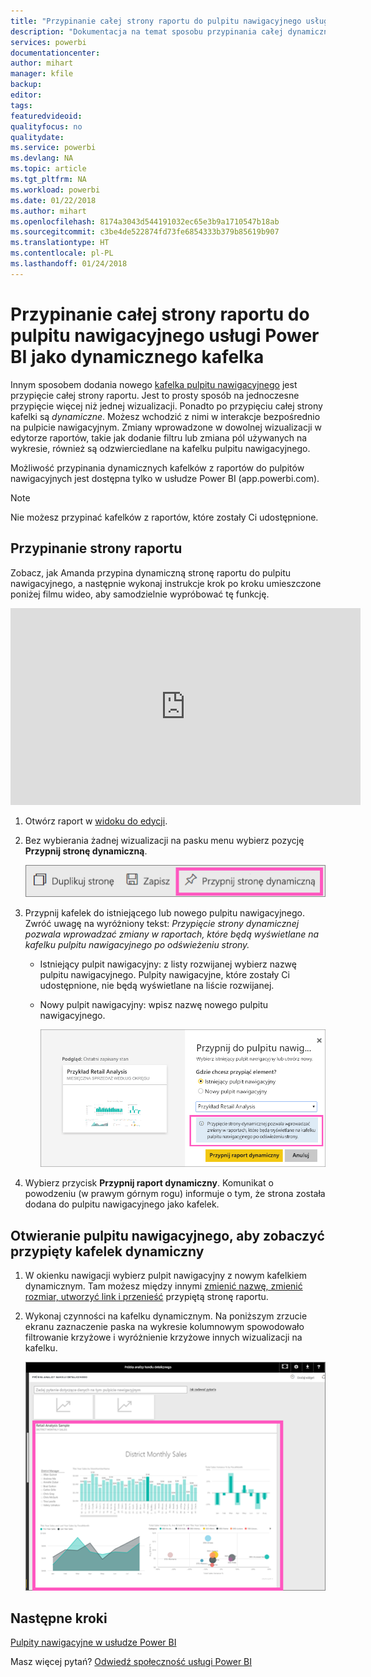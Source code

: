 ```yaml
---
title: "Przypinanie całej strony raportu do pulpitu nawigacyjnego usługi Power BI "
description: "Dokumentacja na temat sposobu przypinania całej dynamicznej strony raportu do pulpitu nawigacyjnego usługi Power BI z raportu."
services: powerbi
documentationcenter: 
author: mihart
manager: kfile
backup: 
editor: 
tags: 
featuredvideoid: 
qualityfocus: no
qualitydate: 
ms.service: powerbi
ms.devlang: NA
ms.topic: article
ms.tgt_pltfrm: NA
ms.workload: powerbi
ms.date: 01/22/2018
ms.author: mihart
ms.openlocfilehash: 8174a3043d544191032ec65e3b9a1710547b18ab
ms.sourcegitcommit: c3be4de522874fd73fe6854333b379b85619b907
ms.translationtype: HT
ms.contentlocale: pl-PL
ms.lasthandoff: 01/24/2018
---
```

# <a name="pin-an-entire-report-page-as-a-live-tile-to-a-power-bi-dashboard"></a>Przypinanie całej strony raportu do pulpitu nawigacyjnego usługi Power BI jako dynamicznego kafelka
Innym sposobem dodania nowego [kafelka pulpitu nawigacyjnego](service-dashboard-tiles.md) jest przypięcie całej strony raportu. Jest to prosty sposób na jednoczesne przypięcie więcej niż jednej wizualizacji.  Ponadto po przypięciu całej strony kafelki są *dynamiczne*. Możesz wchodzić z nimi w interakcje bezpośrednio na pulpicie nawigacyjnym. Zmiany wprowadzone w dowolnej wizualizacji w edytorze raportów, takie jak dodanie filtru lub zmiana pól używanych na wykresie, również są odzwierciedlane na kafelku pulpitu nawigacyjnego.  

Możliwość przypinania dynamicznych kafelków z raportów do pulpitów nawigacyjnych jest dostępna tylko w usłudze Power BI (app.powerbi.com).

> [!NOTE]
> Nie możesz przypinać kafelków z raportów, które zostały Ci udostępnione.
> 
> 

## <a name="pin-a-report-page"></a>Przypinanie strony raportu
Zobacz, jak Amanda przypina dynamiczną stronę raportu do pulpitu nawigacyjnego, a następnie wykonaj instrukcje krok po kroku umieszczone poniżej filmu wideo, aby samodzielnie wypróbować tę funkcję.

<iframe width="560" height="315" src="https://www.youtube.com/embed/EzhfBpPboPA" frameborder="0" allowfullscreen></iframe>


1. Otwórz raport w [widoku do edycji](service-interact-with-a-report-in-editing-view.md).
2. Bez wybierania żadnej wizualizacji na pasku menu wybierz pozycję **Przypnij stronę dynamiczną**.
   
   ![](media/service-dashboard-pin-live-tile-from-report/pbi-pin-live-page.png) 
3. Przypnij kafelek do istniejącego lub nowego pulpitu nawigacyjnego. Zwróć uwagę na wyróżniony tekst: *Przypięcie strony dynamicznej pozwala wprowadzać zmiany w raportach, które będą wyświetlane na kafelku pulpitu nawigacyjnego po odświeżeniu strony.*
   
   * Istniejący pulpit nawigacyjny: z listy rozwijanej wybierz nazwę pulpitu nawigacyjnego. Pulpity nawigacyjne, które zostały Ci udostępnione, nie będą wyświetlane na liście rozwijanej.
   * Nowy pulpit nawigacyjny: wpisz nazwę nowego pulpitu nawigacyjnego.
     
     ![](media/service-dashboard-pin-live-tile-from-report/pbi-pin-live-page-dialog.png)
4. Wybierz przycisk **Przypnij raport dynamiczny**. Komunikat o powodzeniu (w prawym górnym rogu) informuje o tym, że strona została dodana do pulpitu nawigacyjnego jako kafelek.

## <a name="open-the-dashboard-to-see-the-pinned-live-tile"></a>Otwieranie pulpitu nawigacyjnego, aby zobaczyć przypięty kafelek dynamiczny
1. W okienku nawigacji wybierz pulpit nawigacyjny z nowym kafelkiem dynamicznym. Tam możesz między innymi [zmienić nazwę, zmienić rozmiar, utworzyć link i przenieść](service-dashboard-edit-tile.md) przypiętą stronę raportu.  
2. Wykonaj czynności na kafelku dynamicznym.  Na poniższym zrzucie ekranu zaznaczenie paska na wykresie kolumnowym spowodowało filtrowanie krzyżowe i wyróżnienie krzyżowe innych wizualizacji na kafelku.
   
    ![](media/service-dashboard-pin-live-tile-from-report/pbi-live-tile.png)

## <a name="next-steps"></a>Następne kroki
[Pulpity nawigacyjne w usłudze Power BI](service-dashboards.md)

Masz więcej pytań? [Odwiedź społeczność usługi Power BI](http://community.powerbi.com/)

